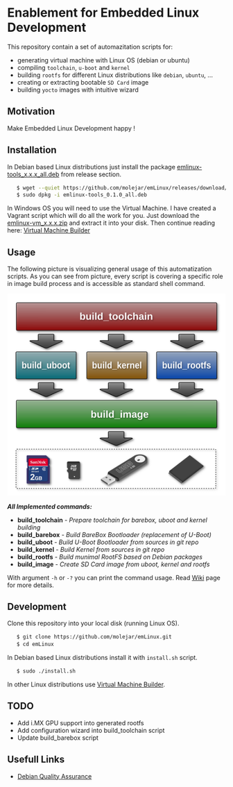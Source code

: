 # Enablement for Embedded Linux Development

This repository contain a set of automazitation scripts for:

* generating virtual machine with Linux OS (debian or ubuntu)
* compiling `toolchain`, `u-boot` and `kernel`
* building `rootfs` for different Linux distributions like `debian`, `ubuntu`, ...
* creating or extracting bootable `SD Card` image
* building `yocto` images with intuitive wizard

## Motivation

Make Embedded Linux Development happy !

## Installation

In Debian based Linux distributions just install the package [emlinux-tools_x.x.x_all.deb](https://github.com/molejar/emLinux/releases) from release section.

```bash
   $ wget --quiet https://github.com/molejar/emLinux/releases/download/v0.1.0/emlinux-tools_0.1.0_all.deb
   $ sudo dpkg -i emlinux-tools_0.1.0_all.deb
```

In Windows OS you will need to use the Virtual Machine. I have created a Vagrant script which will do all the work for you. Just download the [emlinux-vm_x.x.x.zip](https://github.com/molejar/emLinux/releases) and extract it into your disk. Then continue reading here: [Virtual Machine Builder](https://github.com/molejar/emLinux/wiki/VM)

## Usage

The following picture is visualizing general usage of this automatization scripts. As you can see from picture, every script is covering a specific role in image build process and is accessible as standard shell command.

<p align="center">
  <img src="docs/images/emlinux_tools_bd.png" alt="Embedded Linux Tools"/>
</p>

***All Implemented commands:***

* **build_toolchain** - *Prepare toolchain for barebox, uboot and kernel building*
* **build_barebox** - *Build BareBox Bootloader (replacement of U-Boot)*
* **build_uboot** - *Build U-Boot Bootloader from sources in git repo*
* **build_kernel** - *Build Kernel from sources in git repo*
* **build_rootfs** - *Build munimal RootFS based on Debian packages*
* **build_image** - *Create SD Card image from uboot, kernel and rootfs*

With argument `-h` or `-?` you can print the command usage. Read [Wiki](https://github.com/molejar/emLinux/wiki) page for more details.

## Development

Clone this repository into your local disk (running Linux OS).

```bash
   $ git clone https://github.com/molejar/emLinux.git
   $ cd emLinux
```

In Debian based Linux distributions install it with `install.sh` script.

```bash
   $ sudo ./install.sh
```

In other Linux distributions use [Virtual Machine Builder](https://github.com/molejar/emLinux/wiki/VM).

## TODO

- Add i.MX GPU support into generated rootfs
- Add configuration wizard into build_toolchain script
- Update build_barebox script

## Usefull Links

* [Debian Quality Assurance](https://piuparts.debian.org)







